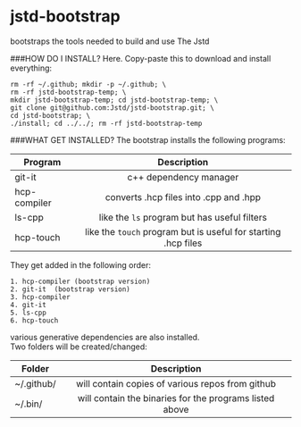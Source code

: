jstd-bootstrap
==============

bootstraps the tools needed to build and use The Jstd

###HOW DO I INSTALL?
Here. Copy-paste this to download and install everything:  
```
rm -rf ~/.github; mkdir -p ~/.github; \
rm -rf jstd-bootstrap-temp; \
mkdir jstd-bootstrap-temp; cd jstd-bootstrap-temp; \
git clone git@github.com:Jstd/jstd-bootstrap.git; \
cd jstd-bootstrap; \
./install; cd ../../; rm -rf jstd-bootstrap-temp
```

###WHAT GET INSTALLED?
The bootstrap installs the following programs:

| Program       | Description   |
| ------------- |:-------------:|
| git-it        | c++ dependency manager |
| hcp-compiler  | converts .hcp files into .cpp and .hpp |
| ls-cpp        | like the `ls` program but has useful filters |
| hcp-touch     | like the `touch` program but is useful for starting .hcp files |
They get added in the following order:
```
1. hcp-compiler (bootstrap version)
2. git-it  (bootstrap version)
3. hcp-compiler
4. git-it
5. ls-cpp
6. hcp-touch
```

various generative dependencies are also installed.  
Two folders will be created/changed:

| Folder       | Description   |
| -------------|:-------------:|
| ~/.github/   | will contain copies of various repos from github |
| ~/.bin/      | will contain the binaries for the programs listed above |

